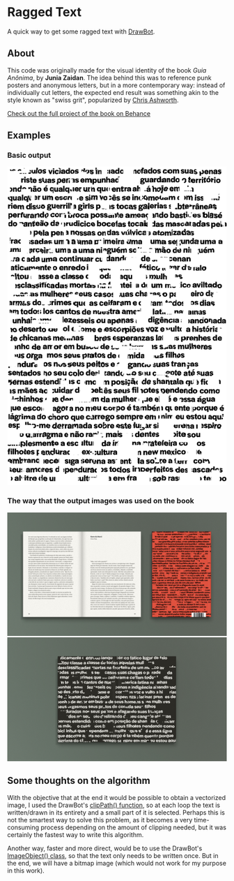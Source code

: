 # Ragged Text  

A quick way to get some ragged text with [DrawBot](https://www.drawbot.com).

## About

This code was originally made for the visual identity of the book *Guia Anônima*, by **Junia Zaidan**. The idea behind this was to reference punk posters and anonymous letters, but in a more contemporary way: instead of individually cut letters, the expected end result was something akin to the style known as "swiss grit", popularized by [Chris Ashworth](https://www.instagram.com/ashworthchris/).  

[Check out the full project of the book on Behance](be.net/werls)  

## Examples

### Basic output
![ragged-text](./examples/guia-anonima-excerpt.png "Ragged Text")

### The way that the output images was used on the book
![Mockup Guia Anônima: Cover](./examples/guia-anonima-mockup-01.jpg "Cover")
![Mockup Guia Anônima: Bookblock](./examples/guia-anonima-mockup-02.jpg "Bookblock")

## Some thoughts on the algorithm

With the objective that at the end it would be possible to obtain a vectorized image, I used the DrawBot's [clipPath() function](https://www.drawbot.com/content/shapes/drawingPath.html?highlight=clippath#drawBot.clipPath), so at each loop the text is written/drawn in its entirety and a small part of it is selected. Perhaps this is not the smartest way to solve this problem, as it becomes a very time-consuming process depending on the amount of clipping needed, but it was certainly the fastest way to write this algorithm.  

Another way, faster and more direct, would be to use the DrawBot's [ImageObject() class](https://www.drawbot.com/content/image/imageObject.html?highlight=imageobject), so that the text only needs to be written once. But in the end, we will have a bitmap image (which would not work for my purpose in this work).  